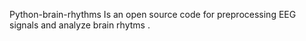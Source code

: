 Python-brain-rhythms
Is an open source code for preprocessing EEG signals and analyze brain rhytms .

